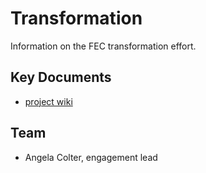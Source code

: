 # Transformation

Information on the FEC transformation effort.

## Key Documents

- [project wiki](https://github.com/fecgov/transformation/wiki)

## Team
- Angela Colter, engagement lead
